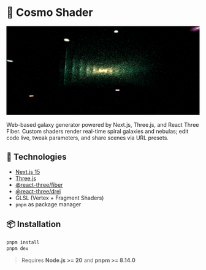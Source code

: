 # 🌌 Cosmo Shader

![Screenshot](public/assets/screenshot.png)

Web-based galaxy generator powered by Next.js, Three.js, and React Three Fiber. Custom shaders render real-time spiral galaxies and nebulas; edit code live, tweak parameters, and share scenes via URL presets.

## 🚀 Technologies

- [Next.js 15](https://nextjs.org/)
- [Three.js](https://threejs.org/)
- [@react-three/fiber](https://docs.pmnd.rs/react-three-fiber/)
- [@react-three/drei](https://github.com/pmndrs/drei)
- GLSL (Vertex + Fragment Shaders)
- `pnpm` as package manager

## 📦 Installation

```bash
pnpm install
pnpm dev
```

> Requires **Node.js >= 20** and **pnpm >= 8.14.0**
